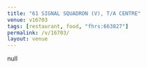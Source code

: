 ```yaml
---
title: "61 SIGNAL SQUADRON (V), T/A CENTRE"
venue: v16703
tags: [restaurant, food, "fhrs:663827"]
permalink: /v/16703/
layout: venue
---
```

null